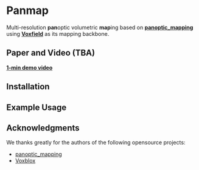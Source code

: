 # Panmap
Multi-resolution **pan**optic volumetric **map**ing based on [**panoptic_mapping**](https://github.com/ethz-asl/panoptic_mapping) using [**Voxfield**](https://github.com/VIS4ROB-lab/voxfield) as its mapping backbone.

## Paper and Video (TBA)
[**1-min demo video**](https://www.youtube.com/watch?v=QbH1aT3zAvs&feature=youtu.be)

## Installation

## Example Usage

## Acknowledgments
We thanks greatly for the authors of the following opensource projects:

- [panoptic_mapping](https://github.com/ethz-asl/panoptic_mapping)
- [Voxblox](https://github.com/ethz-asl/voxblox)